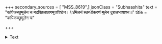 +++
secondary_sources = [ "MSS_8619",]
jsonClass = "Subhaashita"
text = "कपिकच्छूमूलेन च मदविह्रलछागमूत्रपिष्टेन।  \nमिलनं स्तब्धीकरणं मूलेन दुरालभायाश्च॥"
title = "कपिकच्छूमूलेन च"

+++

<details><summary>Text</summary>

कपिकच्छूमूलेन च मदविह्रलछागमूत्रपिष्टेन।  
मिलनं स्तब्धीकरणं मूलेन दुरालभायाश्च॥
</details>
